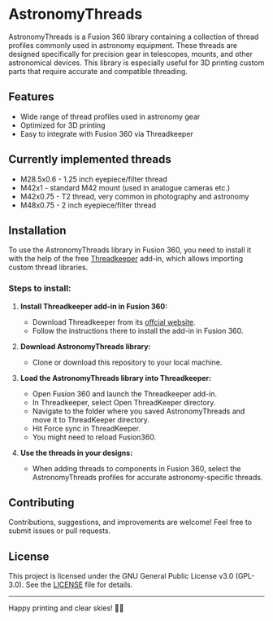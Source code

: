 # AstronomyThreads

AstronomyThreads is a Fusion 360 library containing a collection of thread profiles commonly used in astronomy equipment. These threads are designed specifically for precision gear in telescopes, mounts, and other astronomical devices. This library is especially useful for 3D printing custom parts that require accurate and compatible threading.

## Features

- Wide range of thread profiles used in astronomy gear
- Optimized for 3D printing
- Easy to integrate with Fusion 360 via Threadkeeper

## Currently implemented threads

- M28.5x0.6 - 1.25 inch eyepiece/filter thread
- M42x1 - standard M42 mount (used in analogue cameras etc.)
- M42x0.75 - T2 thread, very common in photography and astronomy
- M48x0.75 - 2 inch eyepiece/filter thread

## Installation

To use the AstronomyThreads library in Fusion 360, you need to install it with the help of the free [Threadkeeper](https://apps.autodesk.com/FUSION/en/Detail/Index?id=1725038115223093226) add-in, which allows importing custom thread libraries.

### Steps to install:

1. **Install Threadkeeper add-in in Fusion 360:**
   - Download Threadkeeper from its [offcial website](https://apps.autodesk.com/FUSION/en/Detail/Index?id=1725038115223093226).
   - Follow the instructions there to install the add-in in Fusion 360.

2. **Download AstronomyThreads library:**
   - Clone or download this repository to your local machine.

3. **Load the AstronomyThreads library into Threadkeeper:**
   - Open Fusion 360 and launch the Threadkeeper add-in.
   - In Threadkeeper, select Open ThreadKeeper directory.
   - Navigate to the folder where you saved AstronomyThreads and move it to ThreadKeeper directory.
   - Hit Force sync in ThreadKeeper. 
   - You might need to reload Fusion360.

4. **Use the threads in your designs:**
   - When adding threads to components in Fusion 360, select the AstronomyThreads profiles for accurate astronomy-specific threads.

## Contributing

Contributions, suggestions, and improvements are welcome! Feel free to submit issues or pull requests.

## License

This project is licensed under the GNU General Public License v3.0 (GPL-3.0). See the [LICENSE](LICENSE) file for details.

---

Happy printing and clear skies! 🌌✨
